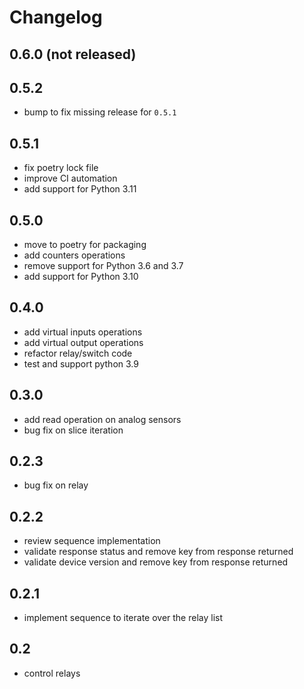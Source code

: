 # Changelog

## 0.6.0 (not released)

## 0.5.2

- bump to fix missing release for `0.5.1`

## 0.5.1

- fix poetry lock file
- improve CI automation
- add support for Python 3.11

## 0.5.0

- move to poetry for packaging
- add counters operations
- remove support for Python 3.6 and 3.7
- add support for Python 3.10

## 0.4.0

- add virtual inputs operations
- add virtual output operations
- refactor relay/switch code
- test and support python 3.9

## 0.3.0

- add read operation on analog sensors
- bug fix on slice iteration

## 0.2.3

- bug fix on relay

## 0.2.2

- review sequence implementation
- validate response status and remove key from response returned
- validate device version and remove key from response returned

## 0.2.1

- implement sequence to iterate over the relay list

## 0.2

- control relays

